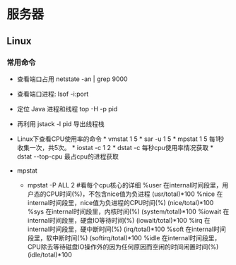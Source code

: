 
# 服务器

## Linux

### 常用命令
* 查看端口占用 netstate -an | grep 9000
* 查看端口进程: lsof -i:port
* 定位 Java 进程和线程  top -H -p pid 
* 再利用 jstack -l pid 导出线程栈

* Linux下查看CPU使用率的命令
		* vmstat 1 5
		* sar -u 1 5
		* mpstat 1 5 每1秒收集一次，共5次。
		* iostat -c 1 2
		* dstat -c 每秒cpu使用率情况获取
		* dstat --top-cpu 最占cpu的进程获取

* mpstat 
	* mpstat  -P ALL 2 #看每个cpu核心的详细
			%user      在internal时间段里，用户态的CPU时间(%)，不包含nice值为负进程  (usr/total)*100
			%nice      在internal时间段里，nice值为负进程的CPU时间(%)   (nice/total)*100
			%sys       在internal时间段里，内核时间(%)       (system/total)*100
			%iowait    在internal时间段里，硬盘IO等待时间(%) (iowait/total)*100
			%irq       在internal时间段里，硬中断时间(%)     (irq/total)*100
			%soft      在internal时间段里，软中断时间(%)     (softirq/total)*100
			%idle      在internal时间段里，CPU除去等待磁盘IO操作外的因为任何原因而空闲的时间闲置时间(%) (idle/total)*100